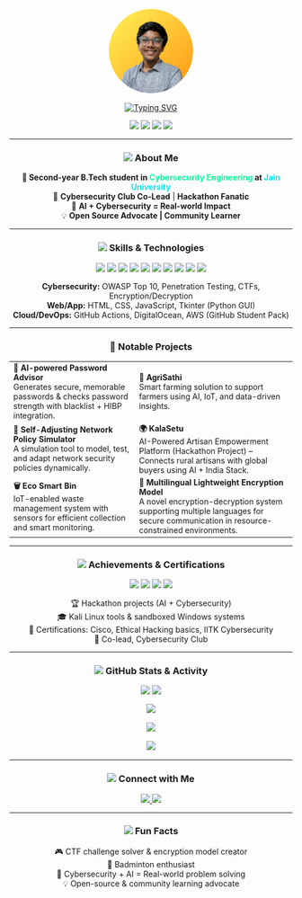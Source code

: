 <!-- Futuristic Profile README for Harshit S. Jain (hx010207) -->
<p align="center">
  <img src="profile.png" alt="Profile Picture" width="150" style="border-radius:50%">
</p>
<!-- Typing Effect Banner -->
<p align="center">
  <a href="https://git.io/typing-svg">
    <img src="https://readme-typing-svg.herokuapp.com?size=25&color=00FF00&center=true&vCenter=true&width=800&lines=🔐+Securing+the+digital+world,+one+project+at+a+time;⚡+Blending+Cybersecurity,+AI,+and+Real-World+Innovation;🌍+Turning+engineering+ideas+into+impactful+solutions" alt="Typing SVG" />
  </a>
</p>

<p align="center">
  <img src="https://img.shields.io/badge/B.Tech-Cybersecurity-%2300FF96?style=for-the-badge&logo=academia&logoColor=white" />
  <img src="https://img.shields.io/badge/Year-2nd-%2300FFFF?style=for-the-badge&logo=google-scholar&logoColor=white" />
  <img src="https://img.shields.io/badge/Club-Co%20Lead%20%40%20Cybersecurity%20Club-%2300E6FF?style=for-the-badge&logo=target&logoColor=white" />
  <img src="https://img.shields.io/badge/Location-India-%23FF00C2?style=for-the-badge&logo=india&logoColor=white" />
</p>

---

<h3 align="center"><img src="https://img.icons8.com/color/48/000000/cyber-security.png" width="28"/> About Me </h3>

<p align="center">
  <b>🌌 Second-year B.Tech student in <span style="color:#00FF96">Cybersecurity Engineering</span> at <span style="color:#00E6FF">Jain University</span></b><br>
  🚀 <b>Cybersecurity Club Co-Lead</b> | <b>Hackathon Fanatic</b><br>
  🤖 <b>AI + Cybersecurity = Real-world Impact</b><br>
  💡 <b>Open Source Advocate | Community Learner</b>
</p>

---

<h3 align="center"><img src="https://img.icons8.com/nolan/64/artificial-intelligence.png" width="28"/> Skills & Technologies </h3>
<p align="center">
  <img src="https://img.shields.io/badge/Python-%2300FF96?style=for-the-badge&logo=python&logoColor=white" />
  <img src="https://img.shields.io/badge/Java-%2300E6FF?style=for-the-badge&logo=java&logoColor=white" />
  <img src="https://img.shields.io/badge/C-%23FF00C2?style=for-the-badge&logo=c&logoColor=white" />
  <img src="https://img.shields.io/badge/Kali%20Linux-%2300FFFF?style=for-the-badge&logo=kalilinux&logoColor=white" />
  <img src="https://img.shields.io/badge/Wireshark-%2300FF96?style=for-the-badge&logo=wireshark&logoColor=white" />
  <img src="https://img.shields.io/badge/Burp%20Suite-%23FF00C2?style=for-the-badge&logo=burpsuite&logoColor=white" />
  <img src="https://img.shields.io/badge/Docker-%2300E6FF?style=for-the-badge&logo=docker&logoColor=white" />
  <img src="https://img.shields.io/badge/Git-%2300FF96?style=for-the-badge&logo=git&logoColor=white" />
  <img src="https://img.shields.io/badge/React-%2300FFFF?style=for-the-badge&logo=react&logoColor=white" />
  <img src="https://img.shields.io/badge/AWS-%23FF00C2?style=for-the-badge&logo=amazon-aws&logoColor=white" />
</p>

<p align="center">
  <b>Cybersecurity:</b> OWASP Top 10, Penetration Testing, CTFs, Encryption/Decryption<br>
  <b>Web/App:</b> HTML, CSS, JavaScript, Tkinter (Python GUI)<br>
  <b>Cloud/DevOps:</b> GitHub Actions, DigitalOcean, AWS (GitHub Student Pack)
</p>

---

<h3 align="center">🔹 Notable Projects</h3>

<table align="center">
  <tr>
    <td>
      <b>🔐 AI-powered Password Advisor</b><br>
      Generates secure, memorable passwords & checks password strength with blacklist + HIBP integration.
    </td>
    <td>
      <b>🌾 AgriSathi</b><br>
      Smart farming solution to support farmers using AI, IoT, and data-driven insights.
    </td>
  </tr>
  <tr>
    <td>
      <b>📡 Self-Adjusting Network Policy Simulator</b><br>
      A simulation tool to model, test, and adapt network security policies dynamically.
    </td>
    <td>
      <b>🌍 KalaSetu</b><br>
      AI-Powered Artisan Empowerment Platform (Hackathon Project) – Connects rural artisans with global buyers using AI + India Stack.
    </td>
  </tr>
  <tr>
    <td>
      <b>🗑 Eco Smart Bin</b><br>
      IoT-enabled waste management system with sensors for efficient collection and smart monitoring.
    </td>
    <td>
      <b>🔑 Multilingual Lightweight Encryption Model</b><br>
      A novel encryption-decryption system supporting multiple languages for secure communication in resource-constrained environments.
    </td>
  </tr>
</table>

---

<h3 align="center"><img src="https://img.icons8.com/nolan/64/medal.png" width="28"/> Achievements & Certifications </h3>
<p align="center">
  <img src="https://img.shields.io/badge/Hackathon-Winner-%2300FF96?style=flat-square" />
  <img src="https://img.shields.io/badge/Kali%20Linux-Hands%20On-%2300FFFF?style=flat-square" />
  <img src="https://img.shields.io/badge/Cisco-Intro%20to%20Cybersecurity-%2300E6FF?style=flat-square" />
  <img src="https://img.shields.io/badge/IITK-Summer%20Training-%23FF00C2?style=flat-square" />
</p>
<p align="center">
  🏆 Hackathon projects (AI + Cybersecurity)<br>
  🎓 Kali Linux tools & sandboxed Windows systems<br>
  📜 Certifications: Cisco, Ethical Hacking basics, IITK Cybersecurity<br>
  🚀 Co-lead, Cybersecurity Club
</p>

---

<h3 align="center"><img src="https://img.icons8.com/nolan/64/bar-chart.png" width="28"/> GitHub Stats & Activity </h3>
<p align="center">
  <img src="https://github-readme-stats.vercel.app/api?username=hx010207&show_icons=true&theme=radical&bg_color=0,0e111b,0,0e111b" height="170" />
  <img src="https://github-readme-streak-stats.herokuapp.com/?user=hx010207&theme=radical&background=0e111b" height="170" />
</p>
<p align="center">
  <img src="https://github-profile-summary-cards.vercel.app/api/cards/profile-details?username=hx010207&theme=radical" />
</p>
<p align="center">
  <img src="https://github-profile-trophy.vercel.app/?username=hx010207&theme=radical&margin-w=10&margin-h=10" />
</p>
<p align="center">
  <img src="https://github-readme-activity-graph.cyclic.app/graph?username=hx010207&theme=react-dark&bg_color=0e111b&color=00FF96&line=00E6FF&point=FF00C2" />
</p>

---

<h3 align="center"><img src="https://img.icons8.com/nolan/64/network.png" width="28"/> Connect with Me </h3>
<p align="center">
  <a href="https://linkedin.com/in/harshit-s-jain-980592327">
    <img src="https://img.shields.io/badge/LinkedIn-%2300E6FF?style=for-the-badge&logo=linkedin&logoColor=white" />
  </a>
  <a href="https://github.com/hx010207">
    <img src="https://img.shields.io/badge/GitHub-%2300FF96?style=for-the-badge&logo=github&logoColor=white" />
  </a>
</p>

---

<h3 align="center"><img src="https://img.icons8.com/nolan/64/futurama-bender.png" width="28"/> Fun Facts </h3>
<p align="center">
  🎮 CTF challenge solver & encryption model creator<br>
  🏸 Badminton enthusiast<br>
  🌱 Cybersecurity + AI = Real-world problem solving<br>
  💡 Open-source & community learning advocate<br>
</p>
